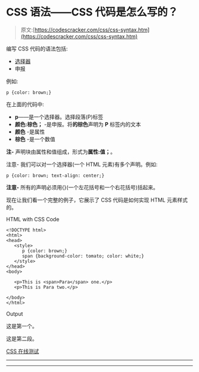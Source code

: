 # CSS 语法——CSS 代码是怎么写的？

> 原文:[https://codescracker.com/css/css-syntax.htm](https://codescracker.com/css/css-syntax.htm)

编写 CSS 代码的语法包括:

*   [选择器](/css/css-selectors.htm)
*   申报

例如:

```
p {color: brown;}
```

在上面的代码中:

*   **p**——是一个选择器。选择段落(P)标签
*   **颜色:棕色；** -是申报。将**的棕色**声明为 **P** 标签内的文本
*   **颜色** -是属性
*   **棕色** -是一个数值

**注-** 声明块由属性和值组成，形式为**属性:值；**。

注意- 我们可以对一个选择器(一个 HTML 元素)有多个声明。例如:

```
p {color: brown; text-align: center;}
```

**注意-** 所有的声明必须用{}(一个左花括号和一个右花括号)括起来。

现在让我们看一个完整的例子，它展示了 CSS 代码是如何实现 HTML 元素样式的。

HTML with CSS Code

```
<!DOCTYPE html>
<html>
<head>
   <style>
      p {color: brown;}
      span {background-color: tomato; color: white;}
   </style>
</head>
<body>

   <p>This is <span>Para</span> one.</p>
   <p>This is Para two.</p>

</body>
</html>
```

Output

这是第一个。

这是第二段。

[CSS 在线测试](/exam/showtest.php?subid=5)

* * *

* * *